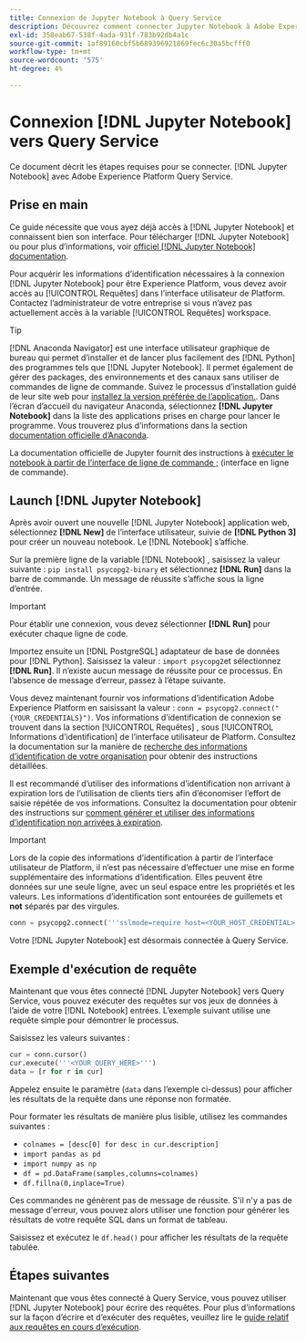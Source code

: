 ```yaml
---
title: Connexion de Jupyter Notebook à Query Service
description: Découvrez comment connecter Jupyter Notebook à Adobe Experience Platform Query Service.
exl-id: 358eab67-538f-4ada-931f-783b92db4a1c
source-git-commit: 1af89160cbf5b689396921869fec6c30a5bcfff0
workflow-type: tm+mt
source-wordcount: '575'
ht-degree: 4%

---
```


# Connexion [!DNL Jupyter Notebook] vers Query Service

Ce document décrit les étapes requises pour se connecter. [!DNL Jupyter Notebook] avec Adobe Experience Platform Query Service.

## Prise en main

Ce guide nécessite que vous ayez déjà accès à [!DNL Jupyter Notebook] et connaissent bien son interface. Pour télécharger [!DNL Jupyter Notebook] ou pour plus d’informations, voir [officiel [!DNL Jupyter Notebook] documentation](https://jupyter.org/).

Pour acquérir les informations d’identification nécessaires à la connexion [!DNL Jupyter Notebook] pour être Experience Platform, vous devez avoir accès au [!UICONTROL Requêtes] dans l’interface utilisateur de Platform. Contactez l’administrateur de votre entreprise si vous n’avez pas actuellement accès à la variable [!UICONTROL Requêtes] workspace.

>[!TIP]
>
>[!DNL Anaconda Navigator] est une interface utilisateur graphique de bureau qui permet d’installer et de lancer plus facilement des [!DNL Python] des programmes tels que [!DNL Jupyter Notebook]. Il permet également de gérer des packages, des environnements et des canaux sans utiliser de commandes de ligne de commande.
>Suivez le processus d’installation guidé de leur site web pour [installez la version préférée de l’application.](https://docs.anaconda.com/anaconda/install/).
>Dans l’écran d’accueil du navigateur Anaconda, sélectionnez **[!DNL Jupyter Notebook]** dans la liste des applications prises en charge pour lancer le programme.
>Vous trouverez plus d’informations dans la section [documentation officielle d’Anaconda](https://docs.anaconda.com/anaconda/navigator/).

La documentation officielle de Jupyter fournit des instructions à [exécuter le notebook à partir de l’interface de ligne de commande ;](https://docs.jupyter.org/en/latest/running.html#how-do-i-open-a-specific-notebook) (interface en ligne de commande).

## Launch [!DNL Jupyter Notebook]

Après avoir ouvert une nouvelle [!DNL Jupyter Notebook] application web, sélectionnez **[!DNL New]** de l’interface utilisateur, suivie de **[!DNL Python 3]** pour créer un nouveau notebook. Le [!DNL Notebook] s’affiche.

Sur la première ligne de la variable [!DNL Notebook] , saisissez la valeur suivante : `pip install psycopg2-binary` et sélectionnez **[!DNL Run]** dans la barre de commande. Un message de réussite s’affiche sous la ligne d’entrée.

>[!IMPORTANT]
>
>Pour établir une connexion, vous devez sélectionner **[!DNL Run]** pour exécuter chaque ligne de code.

Importez ensuite un [!DNL PostgreSQL] adaptateur de base de données pour [!DNL Python]. Saisissez la valeur : `import psycopg2`et sélectionnez **[!DNL Run]**. Il n’existe aucun message de réussite pour ce processus. En l’absence de message d’erreur, passez à l’étape suivante.

Vous devez maintenant fournir vos informations d’identification Adobe Experience Platform en saisissant la valeur : `conn = psycopg2.connect("{YOUR_CREDENTIALS}")`. Vos informations d’identification de connexion se trouvent dans la section [!UICONTROL Requêtes] , sous [!UICONTROL Informations d’identification] de l’interface utilisateur de Platform. Consultez la documentation sur la manière de [recherche des informations d’identification de votre organisation](../ui/credentials.md) pour obtenir des instructions détaillées.

Il est recommandé d’utiliser des informations d’identification non arrivant à expiration lors de l’utilisation de clients tiers afin d’économiser l’effort de saisie répétée de vos informations. Consultez la documentation pour obtenir des instructions sur [comment générer et utiliser des informations d’identification non arrivées à expiration](../ui/credentials.md#non-expiring-credentials).

>[!IMPORTANT]
>
>Lors de la copie des informations d’identification à partir de l’interface utilisateur de Platform, il n’est pas nécessaire d’effectuer une mise en forme supplémentaire des informations d’identification. Elles peuvent être données sur une seule ligne, avec un seul espace entre les propriétés et les valeurs. Les informations d’identification sont entourées de guillemets et **not** séparés par des virgules.

```python
conn = psycopg2.connect('''sslmode=require host=<YOUR_HOST_CREDENTIAL> port=80 dbname=prod:all user=<YOUR_ORGANIZATION_ID> password=<YOUR_PASSWORD>''')"
```

Votre [!DNL Jupyter Notebook] est désormais connectée à Query Service.

## Exemple d&#39;exécution de requête

Maintenant que vous êtes connecté [!DNL Jupyter Notebook] vers Query Service, vous pouvez exécuter des requêtes sur vos jeux de données à l’aide de votre [!DNL Notebook] entrées. L’exemple suivant utilise une requête simple pour démontrer le processus.

Saisissez les valeurs suivantes :

```python
cur = conn.cursor()
cur.execute('''<YOUR_QUERY_HERE>''')
data = [r for r in cur]
```

Appelez ensuite le paramètre (`data` dans l’exemple ci-dessus) pour afficher les résultats de la requête dans une réponse non formatée.

Pour formater les résultats de manière plus lisible, utilisez les commandes suivantes :

- `colnames = [desc[0] for desc in cur.description]`
- `import pandas as pd`
- `import numpy as np`
- `df = pd.DataFrame(samples,columns=colnames)`
- `df.fillna(0,inplace=True)`

Ces commandes ne génèrent pas de message de réussite. S&#39;il n&#39;y a pas de message d&#39;erreur, vous pouvez alors utiliser une fonction pour générer les résultats de votre requête SQL dans un format de tableau.

Saisissez et exécutez le `df.head()` pour afficher les résultats de la requête tabulée.

## Étapes suivantes

Maintenant que vous êtes connecté à Query Service, vous pouvez utiliser [!DNL Jupyter Notebook] pour écrire des requêtes. Pour plus d’informations sur la façon d’écrire et d’exécuter des requêtes, veuillez lire le [guide relatif aux requêtes en cours d’exécution](../best-practices/writing-queries.md).
